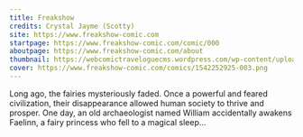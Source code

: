 ```yaml
---
title: Freakshow
credits: Crystal Jayme (Scotty)
site: https://www.freakshow-comic.com
startpage: https://www.freakshow-comic.com/comic/000
aboutpage: https://www.freakshow-comic.com/about
thumbnail: https://webcomictraveloguecms.wordpress.com/wp-content/uploads/2024/02/hubbox_freakshow.png
cover: https://www.freakshow-comic.com/comics/1542252925-003.png
---
```


Long ago, the fairies mysteriously faded.
Once a powerful and feared civilization, their disappearance allowed human society to thrive and prosper.
One day, an old archaeologist named William accidentally awakens Faelinn, a fairy princess who fell to a magical sleep...